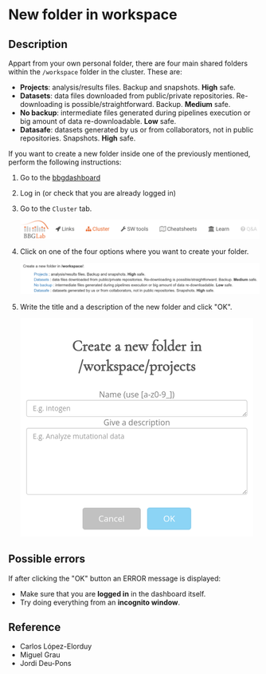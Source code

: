 # New folder in workspace

## Description

Appart from your own personal folder, there are four main shared folders within the `/workspace` folder in the cluster.
These are:

- **Projects**: analysis/results files. Backup and snapshots. **High** safe.
- **Datasets**: data files downloaded from public/private repositories. Re-downloading is possible/straightforward.
Backup. **Medium** safe.
- **No backup**: intermediate files generated during pipelines execution or big amount of data
re-downloadable. **Low** safe.
- **Datasafe**: datasets generated by us or from collaborators, not in public repositories.
Snapshots. **High** safe.

If you want to create a new folder inside one of the previously mentioned, perform the following instructions:

1. Go to the [bbgdashboard](https://bbgcloud.irbbarcelona.org/dashboard/home)
2. Log in (or check that you are already logged in)
3. Go to the `Cluster` tab.

    ![cluster tab](../assets/images/cluster_logo.png)

4. Click on one of the four options where you want to create your folder.

    ![four folders](../assets/images/four_folders_workspace.png)

5. Write the title and a description of the new folder and click "OK".

    ![four folders](../assets/images/title_description_folder.png)

## Possible errors

If after clicking the "OK" button an ERROR message is displayed:

- Make sure that you are **logged in** in the dashboard itself.
- Try doing everything from an **incognito window**.

## Reference

- Carlos López-Elorduy
- Miguel Grau
- Jordi Deu-Pons
